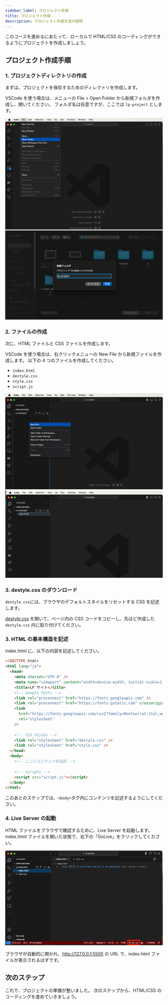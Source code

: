 ```yaml
---
sidebar_label: プロジェクト作成
title: プロジェクト作成
description: プロジェクト作成方法の説明
---
```


このコースを進めるにあたって、ローカルで HTML/CSS のコーディングができるようにプロジェクトを作成しましょう。

## プロジェクト作成手順

### 1. プロジェクトディレクトリの作成

まずは、プロジェクトを保存するためのディレクトリを作成します。

VSCode を使う場合は、メニューの File > Open Folder から新規フォルダを作成し、開いてください。
フォルダ名は任意ですが、ここでは `lp-project` とします。

![Open Folder](img/openFolder.png)
![New Folder](img/newFolder.png)

### 2. ファイルの作成

次に、HTML ファイルと CSS ファイルを作成します。

VSCode を使う場合は、右クリックメニューの New File から新規ファイルを作成します。
以下の 4 つのファイルを作成してください。

- `index.html`
- `destyle.css`
- `style.css`
- `script.js`

![New File](img/newFile.png)
![Name Index.html](img/naming.png)

### 3. destyle.css のダウンロード

`destyle.css`には、ブラウザのデフォルトスタイルをリセットする CSS を記述します。

[destyle.css](../../static/destyle.css) を開いて、ページ内の CSS コードをコピーし、先ほど作成した`destyle.css` 内に貼り付けてください。

### 3. HTML の基本構造を記述

index.html に、以下の内容を記述してください。

```html title="index.html"
<!DOCTYPE html>
<html lang="ja">
  <head>
    <meta charset="UTF-8" />
    <meta name="viewport" content="width=device-width, initial-scale=1.0" />
    <title>LP サイト</title>
    <!-- Google Fonts -->
    <link rel="preconnect" href="https://fonts.googleapis.com" />
    <link rel="preconnect" href="https://fonts.gstatic.com" crossorigin />
    <link
      href="https://fonts.googleapis.com/css2?family=Montserrat:ital,wght@0,100..900;1,100..900&family=Noto+Sans+JP:wght@100..900&display=swap"
      rel="stylesheet"
    />

    <!-- CSS Styles -->
    <link rel="stylesheet" href="destyle.css" />
    <link rel="stylesheet" href="style.css" />
  </head>
  <body>
    <!-- ここにコンテンツを記述 -->

    <!-- scripts -->
    <script src="script.js"></script>
  </body>
</html>
```

このあとのステップでは、`<body>`タグ内にコンテンツを記述するようにしてください。

### 4. Live Server の起動

HTML ファイルをブラウザで確認するために、Live Server を起動します。
index.html ファイルを開いた状態で、右下の「GoLive」をクリックしてください。

![Go Live](img/goLive.png)

ブラウザが自動的に開かれ、http://127.0.0.1:5500 の URL で、index.html
ファイルが表示されるはずです。

## 次のステップ

これで、プロジェクトの準備が整いました。
次のステップから、HTML/CSS のコーディングを進めていきましょう。

